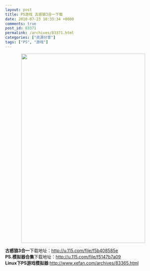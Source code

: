 ```yaml
---
layout: post
title: PS游戏 古惑狼3合一下载
date: 2010-07-23 10:33:34 +0000
comments: true
post_id: 83371
permalink: /archives/83371.html
categories: ["资源分享"]
tags: ["PS", "游戏"]
---
```


<p style="text-align: center"><img class="aligncenter" title="古惑狼3合一封面" src="http://image163.poco.cn/mypoco/myphoto/20100623/16/55451291201006231605023597806435638_000.jpg" alt="" width="400" height="609" /></p>

<strong>古惑狼3合一</strong>下载地址：http://u.115.com/file/f5b408585e  
<strong>PS.模拟器合集</strong>下载地址：http://u.115.com/file/f5147b7a09  
<strong>Linux下PS游戏模拟器</strong>:http://www.xefan.com/archives/83365.html  
